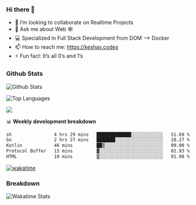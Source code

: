 ### Hi there 👋

- 👯 I’m looking to collaborate on Realtime Projects
- 💬 Ask me about Web 🕸
- 💻 Specialized in Full Stack Development from DOM --> Docker
- 📫 How to reach me: https://keshav.codes
- ⚡ Fun fact: It’s all 0’s and 1’s

### Github Stats
![Github Stats](https://github-readme-stats.vercel.app/api?username=keshavlingala&count_private=true&show_icons=true&theme=radical)

![Top Languages](https://github-readme-stats.vercel.app/api/top-langs/?username=keshavlingala&show_icons=true&theme=radical)

![](https://komarev.com/ghpvc/?username=keshavlingala)

📊 **Weekly development breakdown**

<!--START_SECTION:waka-->

```txt
sh                4 hrs 29 mins   █████████████░░░░░░░░░░░░   51.69 %
Go                2 hrs 27 mins   ███████░░░░░░░░░░░░░░░░░░   28.27 %
Kotlin            46 mins         ██▒░░░░░░░░░░░░░░░░░░░░░░   09.00 %
Protocol Buffer   15 mins         ▓░░░░░░░░░░░░░░░░░░░░░░░░   02.93 %
HTML              10 mins         ▒░░░░░░░░░░░░░░░░░░░░░░░░   01.98 %
```

<!--END_SECTION:waka-->


[![wakatime](https://wakatime.com/badge/user/62bfdbc7-082c-40a7-b4bd-f9280d51aeed.svg)](https://wakatime.com/@62bfdbc7-082c-40a7-b4bd-f9280d51aeed)


### Breakdown

![Wakatime Stats](https://github-readme-stats.vercel.app/api/wakatime?username=keshavlingala)

